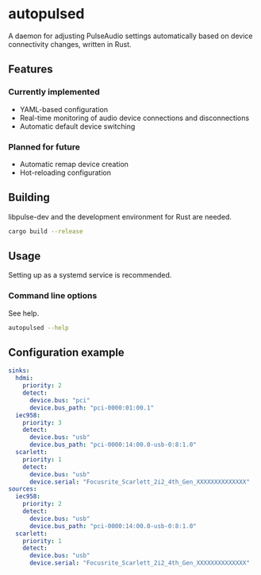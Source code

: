 # autopulsed

A daemon for adjusting PulseAudio settings automatically based on device connectivity changes, written in Rust.

## Features

### Currently implemented

- YAML-based configuration
- Real-time monitoring of audio device connections and disconnections
- Automatic default device switching

### Planned for future

- Automatic remap device creation
- Hot-reloading configuration

## Building

libpulse-dev and the development environment for Rust are needed.

```bash
cargo build --release
```

## Usage

Setting up as a systemd service is recommended.

### Command line options

See help.

```bash
autopulsed --help
```

## Configuration example

```yaml
sinks:
  hdmi:
    priority: 2
    detect:
      device.bus: "pci"
      device.bus_path: "pci-0000:01:00.1"
  iec958:
    priority: 3
    detect:
      device.bus: "usb"
      device.bus_path: "pci-0000:14:00.0-usb-0:8:1.0"
  scarlett:
    priority: 1
    detect:
      device.bus: "usb"
      device.serial: "Focusrite_Scarlett_2i2_4th_Gen_XXXXXXXXXXXXXX"
sources:
  iec958:
    priority: 2
    detect:
      device.bus: "usb"
      device.bus_path: "pci-0000:14:00.0-usb-0:8:1.0"
  scarlett:
    priority: 1
    detect:
      device.bus: "usb"
      device.serial: "Focusrite_Scarlett_2i2_4th_Gen_XXXXXXXXXXXXXX"
```
